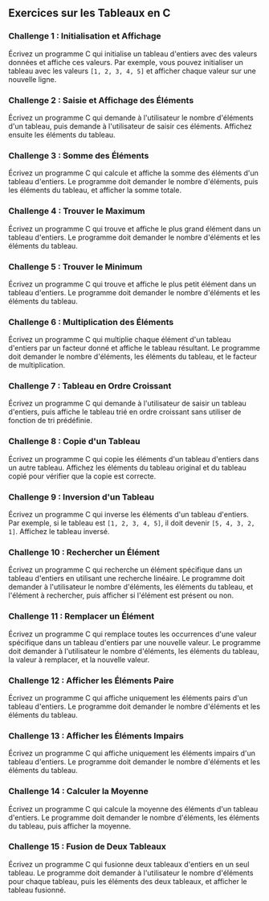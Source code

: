 ## Exercices sur les Tableaux en C

### Challenge 1 : Initialisation et Affichage

Écrivez un programme C qui initialise un tableau d'entiers avec des valeurs données et affiche ces valeurs. Par exemple, vous pouvez initialiser un tableau avec les valeurs `[1, 2, 3, 4, 5]` et afficher chaque valeur sur une nouvelle ligne.

### Challenge 2 : Saisie et Affichage des Éléments

Écrivez un programme C qui demande à l'utilisateur le nombre d'éléments d'un tableau, puis demande à l'utilisateur de saisir ces éléments. Affichez ensuite les éléments du tableau.

### Challenge 3 : Somme des Éléments

Écrivez un programme C qui calcule et affiche la somme des éléments d'un tableau d'entiers. Le programme doit demander le nombre d'éléments, puis les éléments du tableau, et afficher la somme totale.

### Challenge 4 : Trouver le Maximum

Écrivez un programme C qui trouve et affiche le plus grand élément dans un tableau d'entiers. Le programme doit demander le nombre d'éléments et les éléments du tableau.

### Challenge 5 : Trouver le Minimum

Écrivez un programme C qui trouve et affiche le plus petit élément dans un tableau d'entiers. Le programme doit demander le nombre d'éléments et les éléments du tableau.

### Challenge 6 : Multiplication des Éléments

Écrivez un programme C qui multiplie chaque élément d'un tableau d'entiers par un facteur donné et affiche le tableau résultant. Le programme doit demander le nombre d'éléments, les éléments du tableau, et le facteur de multiplication.

### Challenge 7 : Tableau en Ordre Croissant

Écrivez un programme C qui demande à l'utilisateur de saisir un tableau d'entiers, puis affiche le tableau trié en ordre croissant sans utiliser de fonction de tri prédéfinie.

### Challenge 8 : Copie d'un Tableau

Écrivez un programme C qui copie les éléments d'un tableau d'entiers dans un autre tableau. Affichez les éléments du tableau original et du tableau copié pour vérifier que la copie est correcte.

### Challenge 9 : Inversion d'un Tableau

Écrivez un programme C qui inverse les éléments d'un tableau d'entiers. Par exemple, si le tableau est `[1, 2, 3, 4, 5]`, il doit devenir `[5, 4, 3, 2, 1]`. Affichez le tableau inversé.

### Challenge 10 : Rechercher un Élément

Écrivez un programme C qui recherche un élément spécifique dans un tableau d'entiers en utilisant une recherche linéaire. Le programme doit demander à l'utilisateur le nombre d'éléments, les éléments du tableau, et l'élément à rechercher, puis afficher si l'élément est présent ou non.

### Challenge 11 : Remplacer un Élément

Écrivez un programme C qui remplace toutes les occurrences d'une valeur spécifique dans un tableau d'entiers par une nouvelle valeur. Le programme doit demander à l'utilisateur le nombre d'éléments, les éléments du tableau, la valeur à remplacer, et la nouvelle valeur.

### Challenge 12 : Afficher les Éléments Paire

Écrivez un programme C qui affiche uniquement les éléments pairs d'un tableau d'entiers. Le programme doit demander le nombre d'éléments et les éléments du tableau.

### Challenge 13 : Afficher les Éléments Impairs

Écrivez un programme C qui affiche uniquement les éléments impairs d'un tableau d'entiers. Le programme doit demander le nombre d'éléments et les éléments du tableau.

### Challenge 14 : Calculer la Moyenne

Écrivez un programme C qui calcule la moyenne des éléments d'un tableau d'entiers. Le programme doit demander le nombre d'éléments, les éléments du tableau, puis afficher la moyenne.

### Challenge 15 : Fusion de Deux Tableaux

Écrivez un programme C qui fusionne deux tableaux d'entiers en un seul tableau. Le programme doit demander à l'utilisateur le nombre d'éléments pour chaque tableau, puis les éléments des deux tableaux, et afficher le tableau fusionné.

